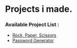 # Projects i made.

### Available Project List :
- <a href="RockPaperScissors">Rock, Paper, Scissors</a>
- <a href="PasswordGenerator">Password Generator</a>
